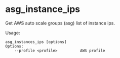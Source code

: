 # asg_instance_ips

Get AWS auto scale groups (asg) list of instance ips.

Usage:

    asg_instances_ips [options]
    Options:
        --profile <profile>          AWS profile

